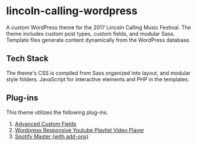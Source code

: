 # lincoln-calling-wordpress
A custom WordPress theme for the 2017 Lincoln Calling Music Festival. The theme includes custom post types, custom fields, and modular Sass. Template files generate content dynamically from the WordPress database.

## Tech Stack
The theme's CSS is compiled from Sass organized into layout, and modular style folders. JavaScript for interactive elements and PHP in the templates.

## Plug-ins
This theme utilizes the following plug-ins.
1. [Advanced Custom Fields](https://www.advancedcustomfields.com/)
2. [Wordpress Responsive Youtube Playlist Video Player](https://codecanyon.net/item/wordpress-responsive-youtube-playlist-video-player/8645995)
3. [Spotify Master (with add-ons)](https://wordpress.org/plugins/spotify-master/)
